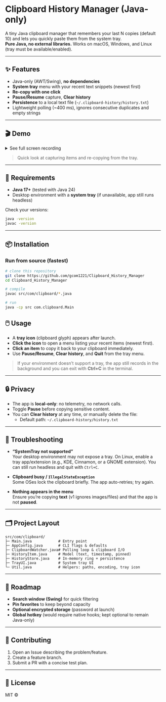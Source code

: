 # Clipboard History Manager (Java-only)

A tiny Java clipboard manager that remembers your last N copies (default 10) and lets you quickly paste them from the system tray.  
**Pure Java, no external libraries.** Works on macOS, Windows, and Linux (tray must be available/enabled).

---

## ✨ Features
- Java-only (AWT/Swing), **no dependencies**
- **System tray** menu with your recent text snippets (newest first)
- **Re-copy with one click**
- **Pause/Resume** capture, **Clear history**
- **Persistence** to a local text file (`~/.clipboard-history/history.txt`)
- Lightweight polling (~400 ms), ignores consecutive duplicates and empty strings

---

## 🎬 Demo
<details>
  <summary>See full screen recording</summary>

  <video src="https://github.com/gcom1221/Clipboard_History_Manager/tree/main/assets/demo.mp4" controls muted playsinline width="720"></video>
</details>

> Quick look at capturing items and re-copying from the tray.

---

## 🧰 Requirements
- **Java 17+** (tested with Java 24)
- Desktop environment with a **system tray** (if unavailable, app still runs headless)

Check your versions:
```bash
java -version
javac -version
```

---

## 📦 Installation

### Run from source (fastest)
```bash
# clone this repository
git clone https://github.com/gcom1221/Clipboard_History_Manager
cd Clipboard_History_Manager

# compile
javac src/com/clipboard/*.java

# run
java -cp src com.clipboard.Main
```


## 🖱️ Usage
- A **tray icon** (clipboard glyph) appears after launch.
- **Click the icon** to open a menu listing your recent items (newest first).
- **Click an item** to copy it back to your clipboard immediately.
- Use **Pause/Resume**, **Clear history**, and **Quit** from the tray menu.

> If your environment doesn’t support a tray, the app still records in the background and you can exit with **Ctrl+C** in the terminal.

---

## 🔒 Privacy
- The app is **local-only**: no telemetry, no network calls.
- Toggle **Pause** before copying sensitive content.
- You can **Clear history** at any time, or manually delete the file:
  - Default path: `~/.clipboard-history/history.txt`

---

## 🐞 Troubleshooting
- **“SystemTray not supported”**  
  Your desktop environment may not expose a tray. On Linux, enable a tray app/extension (e.g., KDE, Cinnamon, or a GNOME extension). You can still run headless and quit with `Ctrl+C`.

- **Clipboard busy / `IllegalStateException`**  
  Some OSes lock the clipboard briefly. The app auto-retries; try again.

- **Nothing appears in the menu**  
  Ensure you’re copying **text** (v1 ignores images/files) and that the app is not **paused**.

---

## 🗂 Project Layout
```
src/com/clipboard/
├─ Main.java            # Entry point
├─ AppConfig.java       # CLI flags & defaults
├─ ClipboardWatcher.java# Polling loop & clipboard I/O
├─ HistoryItem.java     # Model (text, timestamp, pinned)
├─ HistoryStore.java    # In-memory ring + persistence
├─ TrayUI.java          # System tray UI
└─ Util.java            # Helpers: paths, encoding, tray icon
```

---

## 🚧 Roadmap
- **Search window (Swing)** for quick filtering
- **Pin favorites** to keep beyond capacity
- **Optional encrypted storage** (password at launch)
- **Global hotkey** (would require native hooks; kept optional to remain Java-only)

---

## 🤝 Contributing
1. Open an Issue describing the problem/feature.
2. Create a feature branch.
3. Submit a PR with a concise test plan.

---

## 📝 License
MIT © <YOUR NAME>
